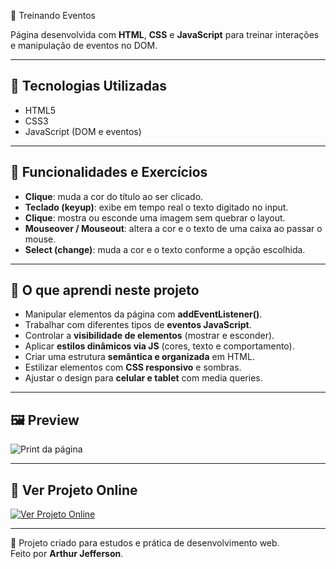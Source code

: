 🎯 Treinando Eventos

Página desenvolvida com **HTML**, **CSS** e **JavaScript** para treinar interações e manipulação de eventos no DOM.

---

## 🧠 Tecnologias Utilizadas
- HTML5  
- CSS3  
- JavaScript (DOM e eventos)

---

## 🚀 Funcionalidades e Exercícios
- **Clique**: muda a cor do título ao ser clicado.  
- **Teclado (keyup)**: exibe em tempo real o texto digitado no input.  
- **Clique**: mostra ou esconde uma imagem sem quebrar o layout.  
- **Mouseover / Mouseout**: altera a cor e o texto de uma caixa ao passar o mouse.  
- **Select (change)**: muda a cor e o texto conforme a opção escolhida.  

---

## 📘 O que aprendi neste projeto
- Manipular elementos da página com **addEventListener()**.  
- Trabalhar com diferentes tipos de **eventos JavaScript**.  
- Controlar a **visibilidade de elementos** (mostrar e esconder).  
- Aplicar **estilos dinâmicos via JS** (cores, texto e comportamento).  
- Criar uma estrutura **semântica e organizada** em HTML.  
- Estilizar elementos com **CSS responsivo** e sombras.  
- Ajustar o design para **celular e tablet** com media queries.

---

## 🖼 Preview
![Print da página](imagens/treinan-eventos.png)

---

## 🔗 Ver Projeto Online
[![Ver Projeto Online](https://img.shields.io/badge/🌐%20Ver%20Projeto%20Online-008000?style=for-the-badge&logo=google-chrome&logoColor=white)](https://arthurajc22.github.io/js-treino-1/)

---

📝 Projeto criado para estudos e prática de desenvolvimento web.  
Feito por **Arthur Jefferson**.
